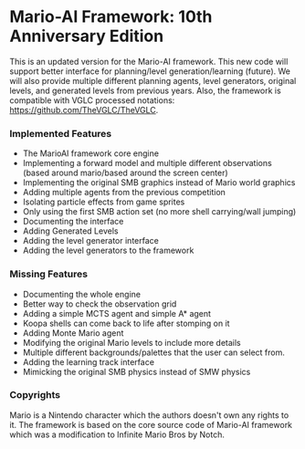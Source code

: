 # Mario-AI Framework: 10th Anniversary Edition
This is an updated version for the Mario-AI framework. This new code will support better interface for planning/level generation/learning (future). We will also provide multiple different planning agents, level generators, original levels, and generated levels from previous years. Also, the framework is compatible with VGLC processed notations: https://github.com/TheVGLC/TheVGLC.

### Implemented Features
- The MarioAI framework core engine
- Implementing a forward model and multiple different observations (based around mario/based around the screen center)
- Implementing the original SMB graphics instead of Mario world graphics
- Adding multiple agents from the previous competition
- Isolating particle effects from game sprites
- Only using the first SMB action set (no more shell carrying/wall jumping)
- Documenting the interface
- Adding Generated Levels
- Adding the level generator interface
- Adding the level generators to the framework

### Missing Features
- Documenting the whole engine
- Better way to check the observation grid
- Adding a simple MCTS agent and simple A* agent
- Koopa shells can come back to life after stomping on it
- Adding Monte Mario agent
- Modifying the original Mario levels to include more details
- Multiple different backgrounds/palettes that the user can select from.
- Adding the learning track interface
- Mimicking the original SMB physics instead of SMW physics

### Copyrights
Mario is a Nintendo character which the authors doesn't own any rights to it. The framework is based on the core source code of Mario-AI framework which was a modification to Infinite Mario Bros by Notch.
